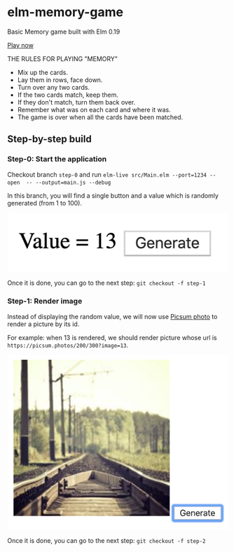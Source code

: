 # elm-memory-game
Basic Memory game built with Elm 0.19

[Play now](http://rdelgatte.github.io/elm-memory-game)

THE RULES FOR PLAYING "MEMORY"
- Mix up the cards.
- Lay them in rows, face down.
- Turn over any two cards.
- If the two cards match, keep them.
- If they don't match, turn them back over.
- Remember what was on each card and where it was.
- The game is over when all the cards have been matched.

## Step-by-step build

### Step-0: Start the application

Checkout branch `step-0` and run `elm-live src/Main.elm --port=1234 --open  -- --output=main.js --debug`

In this branch, you will find a single button and a value which is randomly generated (from 1 to 100).

![step-0](doc/step-0.png)

Once it is done, you can go to the next step: `git checkout -f step-1`

### Step-1: Render image

Instead of displaying the random value, we will now use [Picsum photo](https://picsum.photos/) to render a picture by its id.

For example: when 13 is rendered, we should render picture whose url is `https://picsum.photos/200/300?image=13`.

![step-1](doc/step-1.png)

Once it is done, you can go to the next step: `git checkout -f step-2`